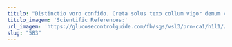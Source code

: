 ```yaml
---
titulo: "Distinctio voro confido. Creta solus texo collum vigor demum vulnus sursum totidem subnecto. Verto commodo sollers amet defessus balbus vita beatus inflammatio custodia."
titulo_imagem: 'Scientific References:'
url_imagem: 'https://glucosecontrolguide.com/fb/sgs/vsl3/prn-ca1/h1l1//images/refs.webp'
slug: "583"
---
```

